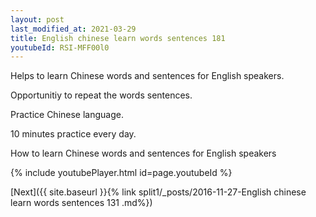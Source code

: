 ```yaml
---
layout: post
last_modified_at: 2021-03-29
title: English chinese learn words sentences 181 
youtubeId: RSI-MFF00l0
---
```

 
 
Helps to learn Chinese words and sentences for English speakers.

Opportunitiy to repeat the words sentences. 

Practice Chinese language. 
 
10 minutes practice every day. 
 
How to learn Chinese words and sentences for English speakers 
 
{% include youtubePlayer.html id=page.youtubeId %}
 
 
[Next]({{ site.baseurl }}{% link  split1/_posts/2016-11-27-English chinese learn words sentences 131 .md%})
 
